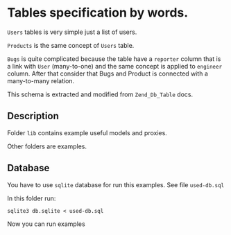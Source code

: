 # Tables specification by words.
 
```Users``` tables is very simple just a list of users.

```Products``` is the same concept of ```Users``` table.

```Bugs``` is quite complicated because the table have a ```reporter``` 
column that is a link with ```User``` (many-to-one) and the same
concept is applied to ```engineer``` column.
After that consider that Bugs and Product is connected with a many-to-many
relation.

This schema is extracted and modified from ```Zend_Db_Table``` docs.

## Description

Folder ```lib``` contains example useful models and proxies. 

Other folders are examples.

## Database

You have to use ```sqlite``` database for run this examples. See file
```used-db.sql```

In this folder run:

```
sqlite3 db.sqlite < used-db.sql 
```

Now you can run examples
